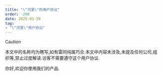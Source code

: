 ```yaml
---
title: "\"河里\"的用户协议"
order: -290
date: 2025-03-29
tag:
- "\"河里\"用户协议"
---
```


> [!caution]
> 本文中的名称均为瞎写,如有雷同纯属巧合.本文中内容未涉及,未提及任何公司,组织等,禁止过度解读.访客不需要遵守这个用户协议.

你好,欢迎你使用我们的产品.  
